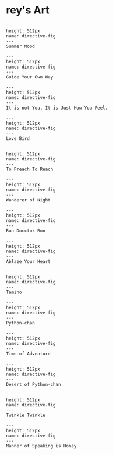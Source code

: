 # rey's Art

```{figure} ../../assets/anyalast.png
---
height: 512px
name: directive-fig
---
Summer Mood
```

```{figure} ../../assets/dragon.png
---
height: 512px
name: directive-fig
---
Guide Your Own Way
```

```{figure} ../../assets/boy.png
---
height: 512px
name: directive-fig
---
It is not You, It is Just How You Feel.
```

```{figure} ../../assets/last.png
---
height: 512px
name: directive-fig
---
Love Bird
```

```{figure} ../../assets/renkliel.png
---
height: 512px
name: directive-fig
---
To Preach To Reach
```

```{figure} ../../assets/flowergirl2.png
---
height: 512px
name: directive-fig
---
Wanderer of Night
```

```{figure} ../../assets/runforrestrun_colored.png
---
height: 512px
name: directive-fig
---
Run Docctor Run
```

```{figure} ../../assets/rengokulastbutveryveryvery.png
---
height: 512px
name: directive-fig
---
Ablaze Your Heart
```

```{figure} ../../assets/habibi.png
---
height: 512px
name: directive-fig
---
Tamino
```

```{figure} ../../assets/pychann.png
---
height: 512px
name: directive-fig
---
Python-chan
```

```{figure} ../../assets/bmo.png
---
height: 512px
name: directive-fig
---
Time of Adventure
```

```{figure} ../../assets/pythonchan2.png
---
height: 512px
name: directive-fig
---
Desert of Python-chan
```

```{figure} ../../assets/dgkosenpai.png
---
height: 512px
name: directive-fig
---
Twinkle Twinkle
```

```{figure} ../../assets/combee.png
---
height: 512px
name: directive-fig
---
Manner of Speaking is Honey
```